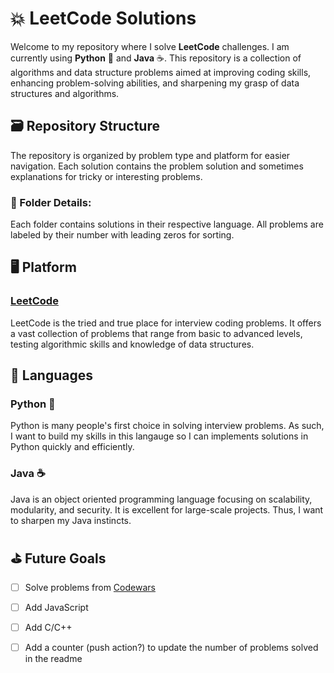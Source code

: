# 💥 LeetCode Solutions

Welcome to my repository where I solve **LeetCode** challenges. I am currently  using **Python** 🐍 and **Java** ☕️. This repository is a collection of algorithms and data structure problems aimed at improving coding skills, enhancing problem-solving abilities, and sharpening my grasp of data structures and algorithms.

## 🗃️ Repository Structure

The repository is organized by problem type and platform for easier navigation. Each solution contains the problem solution and sometimes explanations for tricky or interesting problems.


### 📂 Folder Details:

Each folder contains solutions in their respective language. All problems are labeled by their number with leading zeros for sorting.

## 🖥️ Platform

### [LeetCode](https://leetcode.com/)
LeetCode is the tried and true place for interview coding problems. It offers a vast collection of problems that range from basic to advanced levels, testing algorithmic skills and knowledge of data structures.

## 📂 Languages

### Python 🐍
Python is many people's first choice in solving interview problems. As such, I want to build my skills in this langauge so I can implements solutions in Python quickly and efficiently. 

### Java ☕️
Java is an object oriented programming language focusing on scalability, modularity, and security. It is excellent for large-scale projects. Thus, I want to sharpen my Java instincts. 

## ⛳️ Future Goals 

- [ ] Solve problems from [Codewars](https://www.codewars.com/)
- [ ] Add JavaScript
- [ ] Add C/C++
- [ ] Add a counter (push action?) to update the number of problems solved in the readme

